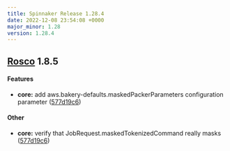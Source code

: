 ```yaml
---
title: Spinnaker Release 1.28.4
date: 2022-12-08 23:54:08 +0000
major_minor: 1.28
version: 1.28.4
---
```


## [Rosco](#rosco) 1.8.5

#### Features

* **core:**   add aws.bakery-defaults.maskedPackerParameters configuration parameter ([577d19c6](https://github.com/spinnaker/rosco/commit/577d19c6d1a062fdbf63f008600af6386ee8e073))

#### Other

* **core:**   verify that JobRequest.maskedTokenizedCommand really masks ([577d19c6](https://github.com/spinnaker/rosco/commit/577d19c6d1a062fdbf63f008600af6386ee8e073))

